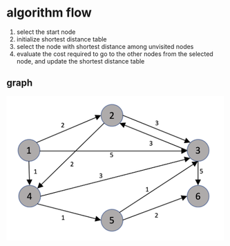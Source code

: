 # algorithm flow
1. select the start node
2. initialize shortest distance table
3. select the node with shortest distance among unvisited nodes
4. evaluate the cost required to go to the other nodes from the selected node, and update the shortest distance table
## graph
![graph](../images/dijkstra.png)
